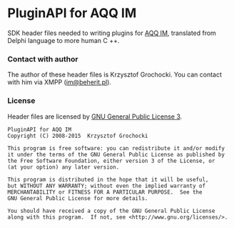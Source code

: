 # PluginAPI for AQQ IM
SDK header files needed to writing plugins for [AQQ IM](http://aqq.eu), translated from Delphi language to more human C ++.

### Contact with author
The author of these header files is Krzysztof Grochocki. You can contact with him via XMPP (im@beherit.pl).

### License
Header files are licensed by [GNU General Public License 3](http://www.gnu.org/copyleft/gpl.html).

~~~~
PluginAPI for AQQ IM
Copyright (C) 2008-2015  Krzysztof Grochocki

This program is free software: you can redistribute it and/or modify
it under the terms of the GNU General Public License as published by
the Free Software Foundation, either version 3 of the License, or
(at your option) any later version.

This program is distributed in the hope that it will be useful,
but WITHOUT ANY WARRANTY; without even the implied warranty of
MERCHANTABILITY or FITNESS FOR A PARTICULAR PURPOSE.  See the
GNU General Public License for more details.

You should have received a copy of the GNU General Public License
along with this program.  If not, see <http://www.gnu.org/licenses/>.
~~~~
